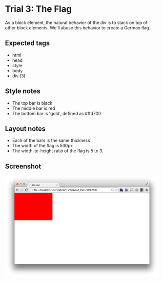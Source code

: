 Trial 3: The Flag
====================
As a block element, the natural behavior of the div is to stack on top of other block elements. We'll abuse this behavior to create a German flag.

Expected tags
-------------
* html
* head
* style
* body
* div (3)

Style notes
-----------
* The top bar is black
* The middle bar is red
* The bottom bar is 'gold', defined as #ffd700

Layout notes
------------
* Each of the bars is the same thickness
* The width of the flag is 500px
* The width-to-height ratio of the flag is 5 to 3.


Screenshot
----------
![Third screen](screens/002.png?raw=true)
